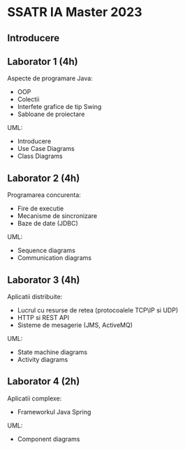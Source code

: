 # SSATR IA Master 2023

## Introducere

## Laborator 1 (4h)

Aspecte de programare Java:
- OOP
- Colectii
- Interfete grafice de tip Swing
- Sabloane de proiectare

UML:
- Introducere
- Use Case Diagrams
- Class Diagrams

## Laborator 2 (4h)

Programarea concurenta:
- Fire de executie
- Mecanisme de sincronizare
- Baze de date (JDBC) 

UML:
- Sequence diagrams
- Communication diagrams

## Laborator 3 (4h)

Aplicatii distribuite: 
- Lucrul cu resurse de retea (protocoalele TCP\IP si UDP)
- HTTP si REST API 
- Sisteme de mesagerie (JMS, ActiveMQ)

UML:
- State machine diagrams
- Activity diagrams

## Laborator 4 (2h)

Aplicatii complexe:
- Frameworkul Java Spring 

UML:
- Component diagrams


